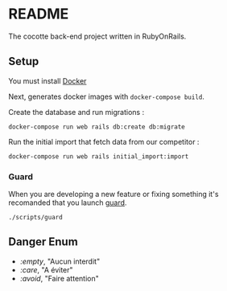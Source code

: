 # README

The cocotte back-end project written in RubyOnRails.

## Setup

You must install [Docker](https://www.docker.com/)

Next, generates docker images with `docker-compose build`.

Create the database and run migrations :

`docker-compose run web rails db:create db:migrate`

Run the initial import that fetch data from our competitor :

`docker-compose run web rails initial_import:import`


### Guard

When you are developing a new feature or fixing something it's recomanded that you launch [guard](https://github.com/guard/guard).

`./scripts/guard`

## Danger Enum

- _:empty_, "Aucun interdit"
- _:care_, "A éviter"
- _:avoid_, "Faire attention"
